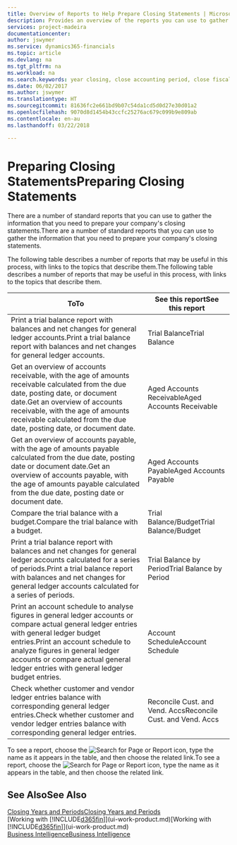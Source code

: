 ```yaml
---
title: Overview of Reports to Help Prepare Closing Statements | Microsoft Docs
description: Provides an overview of the reports you can use to gather information to prepare your company's closing statements when closing the fiscal year.
services: project-madeira
documentationcenter: 
author: jswymer
ms.service: dynamics365-financials
ms.topic: article
ms.devlang: na
ms.tgt_pltfrm: na
ms.workload: na
ms.search.keywords: year closing, close accounting period, close fiscal year, aging, creditor payments, vendor payments, assets, liabilities, equity, analysis, reporting, financial report, business intelligence, BI, Power Bi, KPI
ms.date: 06/02/2017
ms.author: jswymer
ms.translationtype: HT
ms.sourcegitcommit: 81636fc2e661bd9b07c54da1cd5d0d27e30d01a2
ms.openlocfilehash: 9070d8d1454b43ccfc25276ac679c099b9e809ab
ms.contentlocale: en-au
ms.lasthandoff: 03/22/2018

---
```

# <a name="preparing-closing-statements"></a><span data-ttu-id="0ef8e-103">Preparing Closing Statements</span><span class="sxs-lookup"><span data-stu-id="0ef8e-103">Preparing Closing Statements</span></span>
<span data-ttu-id="0ef8e-104">There are a number of standard reports that you can use to gather the information that you need to prepare your company's closing statements.</span><span class="sxs-lookup"><span data-stu-id="0ef8e-104">There are a number of standard reports that you can use to gather the information that you need to prepare your company's closing statements.</span></span>

<span data-ttu-id="0ef8e-105">The following table describes a number of reports that may be useful in this process, with links to the topics that describe them.</span><span class="sxs-lookup"><span data-stu-id="0ef8e-105">The following table describes a number of reports that may be useful in this process, with links to the topics that describe them.</span></span>

| <span data-ttu-id="0ef8e-106">To</span><span class="sxs-lookup"><span data-stu-id="0ef8e-106">To</span></span> | <span data-ttu-id="0ef8e-107">See this report</span><span class="sxs-lookup"><span data-stu-id="0ef8e-107">See this report</span></span> |
| --- | --- |
| <span data-ttu-id="0ef8e-108">Print a trial balance report with balances and net changes for general ledger accounts.</span><span class="sxs-lookup"><span data-stu-id="0ef8e-108">Print a trial balance report with balances and net changes for general ledger accounts.</span></span> |<span data-ttu-id="0ef8e-109">Trial Balance</span><span class="sxs-lookup"><span data-stu-id="0ef8e-109">Trial Balance</span></span> |
| <span data-ttu-id="0ef8e-110">Get an overview of accounts receivable, with the age of amounts receivable calculated from the due date, posting date, or document date.</span><span class="sxs-lookup"><span data-stu-id="0ef8e-110">Get an overview of accounts receivable, with the age of amounts receivable calculated from the due date, posting date, or document date.</span></span> |<span data-ttu-id="0ef8e-111">Aged Accounts Receivable</span><span class="sxs-lookup"><span data-stu-id="0ef8e-111">Aged Accounts Receivable</span></span> |
| <span data-ttu-id="0ef8e-112">Get an overview of accounts payable, with the age of amounts payable calculated from the due date, posting date or document date.</span><span class="sxs-lookup"><span data-stu-id="0ef8e-112">Get an overview of accounts payable, with the age of amounts payable calculated from the due date, posting date or document date.</span></span> |<span data-ttu-id="0ef8e-113">Aged Accounts Payable</span><span class="sxs-lookup"><span data-stu-id="0ef8e-113">Aged Accounts Payable</span></span> |
| <span data-ttu-id="0ef8e-114">Compare the trial balance with a budget.</span><span class="sxs-lookup"><span data-stu-id="0ef8e-114">Compare the trial balance with a budget.</span></span> |<span data-ttu-id="0ef8e-115">Trial Balance/Budget</span><span class="sxs-lookup"><span data-stu-id="0ef8e-115">Trial Balance/Budget</span></span> |
| <span data-ttu-id="0ef8e-116">Print a trial balance report with balances and net changes for general ledger accounts calculated for a series of periods.</span><span class="sxs-lookup"><span data-stu-id="0ef8e-116">Print a trial balance report with balances and net changes for general ledger accounts calculated for a series of periods.</span></span> |<span data-ttu-id="0ef8e-117">Trial Balance by Period</span><span class="sxs-lookup"><span data-stu-id="0ef8e-117">Trial Balance by Period</span></span> |
| <span data-ttu-id="0ef8e-118">Print an account schedule to analyse figures in general ledger accounts or compare actual general ledger entries with general ledger budget entries.</span><span class="sxs-lookup"><span data-stu-id="0ef8e-118">Print an account schedule to analyze figures in general ledger accounts or compare actual general ledger entries with general ledger budget entries.</span></span> |<span data-ttu-id="0ef8e-119">Account Schedule</span><span class="sxs-lookup"><span data-stu-id="0ef8e-119">Account Schedule</span></span> |
| <span data-ttu-id="0ef8e-120">Check whether customer and vendor ledger entries balance with corresponding general ledger entries.</span><span class="sxs-lookup"><span data-stu-id="0ef8e-120">Check whether customer and vendor ledger entries balance with corresponding general ledger entries.</span></span> |<span data-ttu-id="0ef8e-121">Reconcile Cust. and Vend. Accs</span><span class="sxs-lookup"><span data-stu-id="0ef8e-121">Reconcile Cust. and Vend. Accs</span></span> |

<span data-ttu-id="0ef8e-122">To see a report, choose the ![Search for Page or Report](media/ui-search/search_small.png "Search for Page or Report icon") icon, type the name as it appears in the table, and then choose the related link.</span><span class="sxs-lookup"><span data-stu-id="0ef8e-122">To see a report, choose the ![Search for Page or Report](media/ui-search/search_small.png "Search for Page or Report icon") icon, type the name as it appears in the table, and then choose the related link.</span></span>

## <a name="see-also"></a><span data-ttu-id="0ef8e-123">See Also</span><span class="sxs-lookup"><span data-stu-id="0ef8e-123">See Also</span></span>
[<span data-ttu-id="0ef8e-124">Closing Years and Periods</span><span class="sxs-lookup"><span data-stu-id="0ef8e-124">Closing Years and Periods</span></span>](year-close-years-periods.md)  
<span data-ttu-id="0ef8e-125">[Working with [!INCLUDE[d365fin](includes/d365fin_md.md)]](ui-work-product.md)</span><span class="sxs-lookup"><span data-stu-id="0ef8e-125">[Working with [!INCLUDE[d365fin](includes/d365fin_md.md)]](ui-work-product.md)</span></span>  
[<span data-ttu-id="0ef8e-126">Business Intelligence</span><span class="sxs-lookup"><span data-stu-id="0ef8e-126">Business Intelligence</span></span>](bi.md)

